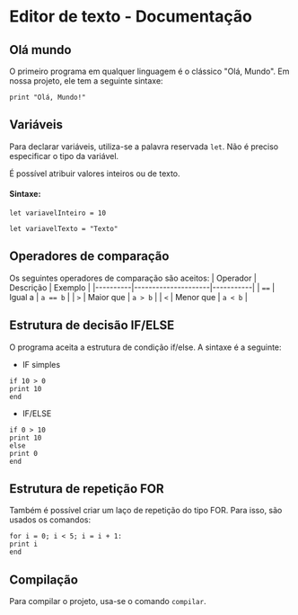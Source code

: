 # Editor de texto - Documentação

## Olá mundo 
O primeiro programa em qualquer linguagem é o clássico "Olá, Mundo". Em nossa projeto, ele tem a seguinte sintaxe: 

 `print "Olá, Mundo!"`

## Variáveis
Para declarar variáveis, utiliza-se a palavra reservada `let`. Não é preciso especificar o tipo da variável. 

É possível atribuir valores inteiros ou de texto. 

#### Sintaxe: 
`let variavelInteiro = 10`

`let variavelTexto = "Texto"`

## Operadores de comparação 
Os seguintes operadores de comparação são aceitos: 
| Operador | Descrição           | Exemplo   |
|----------|---------------------|-----------|
| `==`     | Igual a             | `a == b`  |
| `>`      | Maior que           | `a > b`   |
| `<`      | Menor que           | `a < b`   |

## Estrutura de decisão IF/ELSE

O programa aceita a estrutura de condição if/else. A sintaxe é a seguinte: 

 * IF simples
```[]
if 10 > 0
print 10
end
```

 * IF/ELSE
```[]
if 0 > 10
print 10
else
print 0
end
```

## Estrutura de repetição FOR
Também é possível criar um laço de repetição do tipo FOR. Para isso, são usados os comandos: 

```[]
for i = 0; i < 5; i = i + 1:
print i
end
```

## Compilação
Para compilar o projeto, usa-se o comando `compilar`. 